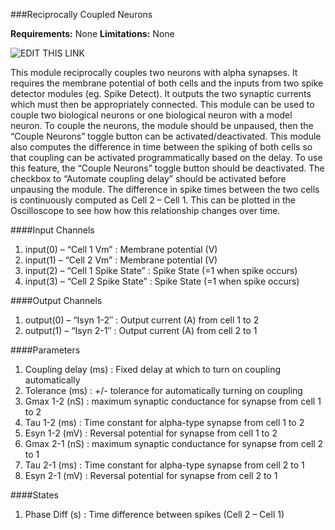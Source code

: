 ###Reciprocally Coupled Neurons

**Requirements:** None
**Limitations:** None

![EDIT THIS LINK](http://www.rtxi.org/wp-content/uploads/2012/02/coupling.png)

This module reciprocally couples two neurons with alpha synapses. It requires the membrane potential of both cells and the inputs from two spike detector modules (eg. Spike Detect). It outputs the two synaptic currents which must then be appropriately connected. This module can be used to couple two biological neurons or one biological neuron with a model neuron. To couple the neurons, the module should be unpaused, then the “Couple Neurons” toggle button can be activated/deactivated. This module also computes the difference in time between the spiking of both cells so that coupling can be activated programmatically based on the delay. To use this feature, the “Couple Neurons” toggle button should be deactivated. The checkbox to “Automate coupling delay” should be activated before unpausing the module. The difference in spike times between the two cells is continuously computed as Cell 2 – Cell 1. This can be plotted in the Oscilloscope to see how how this relationship changes over time.

####Input Channels
1. input(0) – “Cell 1 Vm” : Membrane potential (V)
2. input(1) – “Cell 2 Vm” : Membrane potential (V)
3. input(2) – “Cell 1 Spike State” : Spike State (=1 when spike occurs)
4. input(3) – “Cell 2 Spike State” : Spike State (=1 when spike occurs)

####Output Channels
1. output(0) – “Isyn 1-2″ : Output current (A) from cell 1 to 2
2. output(1) – “Isyn 2-1″ : Output current (A) from cell 2 to 1

####Parameters
1. Coupling delay (ms) : Fixed delay at which to turn on coupling automatically
2. Tolerance (ms) : +/- tolerance for automatically turning on coupling
3. Gmax 1-2 (nS) : maximum synaptic conductance for synapse from cell 1 to 2
4. Tau 1-2 (ms) : Time constant for alpha-type synapse from cell 1 to 2
5. Esyn 1-2 (mV) : Reversal potential for synapse from cell 1 to 2
6. Gmax 2-1 (nS) : maximum synaptic conductance for synapse from cell 2 to 1
7. Tau 2-1 (ms) : Time constant for alpha-type synapse from cell 2 to 1
8. Esyn 2-1 (mV) : Reversal potential for synapse from cell 2 to 1

####States
1. Phase Diff (s) : Time difference between spikes (Cell 2 – Cell 1)
